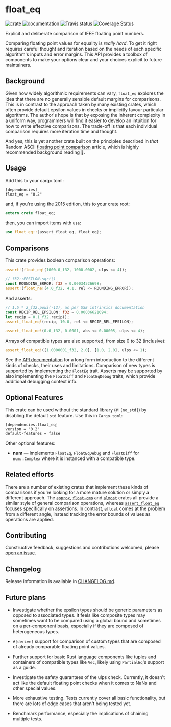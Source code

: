 # float_eq

[![crate](https://img.shields.io/crates/v/float_eq.svg)](https://crates.io/crates/float_eq)
[![documentation](https://docs.rs/float_eq/badge.svg)](https://docs.rs/float_eq)
[![Travis status](https://travis-ci.com/jtempest/float_eq-rs.svg?branch=master)](https://travis-ci.com/github/jtempest/float_eq-rs)
[![Coverage Status](https://coveralls.io/repos/github/jtempest/float_eq-rs/badge.svg?branch=master)](https://coveralls.io/github/jtempest/float_eq-rs?branch=master)

Explicit and deliberate comparison of IEEE floating point numbers.

Comparing floating point values for equality is *really hard*. To get it
right requires careful thought and iteration based on the needs of each
specific algorithm's inputs and error margins. This API provides a toolbox
of components to make your options clear and your choices explicit to
future maintainers.

## Background

Given how widely algorithmic requirements can vary, `float_eq` explores the
idea that there are no generally sensible default margins for comparisons.
This is in contrast to the approach taken by many existing crates, which often
provide default epsilon values in checks or implicitly favour particular
algorithms. The author's hope is that by exposing the inherent complexity in
a uniform way, programmers will find it easier to develop an intuition for how
to write effective comparisons. The trade-off is that each individual
comparison requires more iteration time and thought.

And yes, this is yet another crate built on the principles described in *that*
Random ASCII [floating point comparison] article, which is highly recommended
background reading 🙂.

## Usage

Add this to your cargo.toml:

```
[dependencies]
float_eq = "0.2"
```

and, if you're using the 2015 edition, this to your crate root:

```rust
extern crate float_eq;
```

then, you can import items with `use`:

```rust
use float_eq::{assert_float_eq, float_eq};
```

## Comparisons

This crate provides boolean comparison operations:

```rust
assert!(float_eq!(1000.0_f32, 1000.0002, ulps <= 4));

// f32::EPSILON.sqrt()
const ROUNDING_ERROR: f32 = 0.00034526698;
assert!(float_ne!(4.0_f32, 4.1, rel <= ROUNDING_ERROR));
```

And asserts:

```rust
// 1.5 * 2_f32.powi(-12), as per SSE intrinsics documentation
const RECIP_REL_EPSILON: f32 = 0.00036621094; 
let recip = 0.1_f32.recip();
assert_float_eq!(recip, 10.0, rel <= RECIP_REL_EPSILON);

assert_float_ne!(0.0_f32, 0.0001, abs <= 0.00005, ulps <= 4);
```

Arrays of compatible types are also supported, from size 0 to 32 (inclusive):

```rust
assert_float_eq!([1.0000001_f32, 2.0], [1.0, 2.0], ulps <= 1);
```

See the [API documentation] for a long form introduction to the different kinds
of checks, their uses and limitations. Comparison of new types is supported by 
implementing the `FloatEq` trait. Asserts may be supported by also implementing
the `FloatDiff` and `FloatEqDebug` traits, which provide additional debugging 
context info.

## Optional Features

This crate can be used without the standard library (`#![no_std]`) by disabling
the default `std` feature. Use this in `Cargo.toml`:

```
[dependencies.float_eq]
version = "0.2"
default-features = false
```

Other optional features:
- **num** — implements `FloatEq`, `FloatEqDebug` and `FloatDiff` for 
  `num::Complex` where it is instanced with a compatible type.

## Related efforts

There are a number of existing crates that implement these kinds of comparisons
if you're looking for a more mature solution or simply a different approach.
The [`approx`], [`float-cmp`] and [`almost`] crates all provide a similar style
of general comparison operations, whereas [`assert_float_eq`] focuses
specifically on assertions. In contrast, [`efloat`] comes at the problem from a
different angle, instead tracking the error bounds of values as operations are
applied.

## Contributing 

Constructive feedback, suggestions and contributions welcomed, please
[open an issue].

## Changelog

Release information is available in [CHANGELOG.md](CHANGELOG.md).

## Future plans

- Investigate whether the epsilon types should be generic parameters as opposed
  to associated types. It feels like composite types may sometimes want to be
  compared using a global bound and sometimes on a per-component basis, especially
  if they are composed of heterogeneous types.

- `#[derive]` support for comparison of custom types that are composed of 
  already comparable floating point values.

- Further support for basic Rust language components like tuples and containers
  of compatible types like `Vec`, likely using `PartialEq`'s support as a guide.

- Investigate the safety guarantees of the ulps check. Currently, it doesn't
  act like the default floating point checks when it comes to NaNs and other
  special values.

- More exhaustive testing. Tests currently cover all basic functionality, but
  there are lots of edge cases that aren't being tested yet.

- Benchmark performance, especially the implications of chaining multiple tests.

[API documentation]: https://docs.rs/float_eq
[floating point comparison]: https://randomascii.wordpress.com/2012/02/25/comparing-floating-point-numbers-2012-edition/
[open an issue]: https://github.com/jtempest/float_eq-rs/issues/new
[`almost`]: https://crates.io/crates/almost
[`approx`]: https://crates.io/crates/approx
[`assert_float_eq`]: https://crates.io/crates/assert_float_eq
[`efloat`]: https://crates.io/crates/efloat
[`float-cmp`]: https://crates.io/crates/float-cmp
